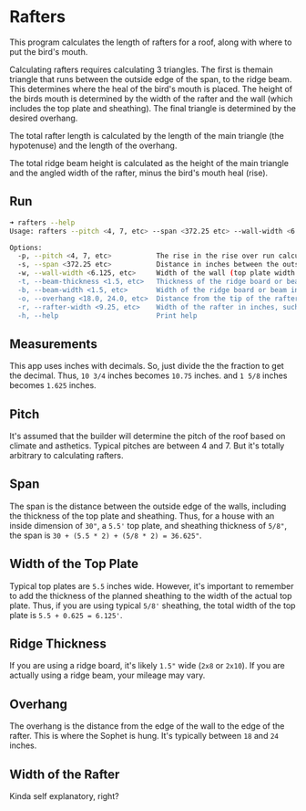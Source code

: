 # Rafters
This program calculates the length of rafters for a roof, along with where to put the
bird's mouth.

Calculating rafters requires calculating 3 triangles.  The first is themain triangle that runs between
the outside edge of the span, to the ridge beam. This determines where the heal of the bird's mouth is placed.
The height of the birds mouth is determined by the width of the rafter and the wall (which includes the top plate and sheathing).
The final triangle is determined by the desired overhang.

The total rafter length is calculated by the length of the main triangle (the hypotenuse) and the length of the overhang.

The total ridge beam height is calculated as the height of the main triangle and the angled width of the rafter,
minus the bird's mouth heal (rise).

## Run

```sh
➜ rafters --help
Usage: rafters --pitch <4, 7, etc> --span <372.25 etc> --wall-width <6.125, etc> --beam-thickness <1.5, etc> --beam-width <1.5, etc> --overhang <18.0, 24.0, etc> --rafter-width <9.25, etc>

Options:
  -p, --pitch <4, 7, etc>           The rise in the rise over run calculation. Such as the 4 in 4:12
  -s, --span <372.25 etc>           Distance in inches between the outside edges of the opposing walls that will hold the rafters. Remember to include the thickness of sheathing
  -w, --wall-width <6.125, etc>     Width of the wall (top plate width + sheathing thickness) in inches, such as 5.5 for a 2x6 plate. This is needed to properly calculate the bird's mouth
  -t, --beam-thickness <1.5, etc>   Thickness of the ridge board or beam in inches. Such as 1.5 for a typical 2x8 ridge board
  -b, --beam-width <1.5, etc>       Width of the ridge board or beam in inches. Such as 11.25 for a typical 6x12 ridge board
  -o, --overhang <18.0, 24.0, etc>  Distance from the tip of the rafter to the outside edge of the wall in inches
  -r, --rafter-width <9.25, etc>    Width of the rafter in inches, such as 9.25 for a 2x10 rafter
  -h, --help                        Print help
```

## Measurements

This app uses inches with decimals.  So, just divide the the fraction to get the decimal.
Thus, `10 3/4` inches becomes `10.75` inches. and `1 5/8` inches becomes `1.625` inches.

## Pitch

It's assumed that the builder will determine the pitch of the roof based on climate and asthetics.
Typical pitches are between 4 and 7.  But it's totally arbitrary to calculating rafters.

## Span

The span is the distance between the outside edge of the walls, including the thickness of the top plate and sheathing.
Thus, for a house with an inside dimension of `30"`, a `5.5'` top plate, and sheathing thickness of `5/8"`,
the span is `30 + (5.5 * 2) + (5/8 * 2) = 36.625"`.

## Width of the Top Plate

Typical top plates are `5.5` inches wide.  However, it's important to remember to add the thickness of the
planned sheathing to the width of the actual top plate.  Thus, if you are using typical `5/8'` sheathing,
the total width of the top plate is `5.5 + 0.625 = 6.125'`.

## Ridge Thickness

If you are using a ridge board, it's likely `1.5"` wide (`2x8` or `2x10`).  If you are actually using a
ridge beam, your mileage may vary.

## Overhang

The overhang is the distance from the edge of the wall to the edge of the rafter. This is where the Sophet is hung.  It's typically between `18` and `24` inches.

## Width of the Rafter

Kinda self explanatory, right?
